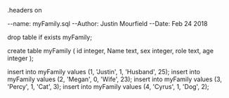 .headers on

--name: myFamily.sql
--Author: Justin Mourfield
--Date: Feb 24 2018

drop table if exists myFamily;

create table myFamily (
	id integer,
	Name text,
	sex integer,
	role text,
	age integer
);

insert into myFamily values (1, 'Justin', 1, 'Husband', 25);
insert into myFamily values (2, 'Megan', 0, 'Wife', 23);
insert into myFamily values (3, 'Percy', 1, 'Cat', 3);
insert into myFamily values (4, 'Cyrus', 1, 'Dog', 2);
